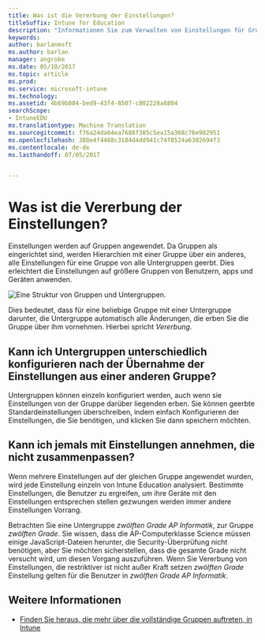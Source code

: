 ```yaml
---
title: Was ist die Vererbung der Einstellungen?
titleSuffix: Intune for Education
description: "Informationen Sie zum Verwalten von Einstellungen für Gruppen von Geräten mit Intune Education."
keywords: 
author: barlanmsft
ms.author: barlan
manager: angrobe
ms.date: 05/10/2017
ms.topic: article
ms.prod: 
ms.service: microsoft-intune
ms.technology: 
ms.assetid: 4b69b884-bed9-43f4-8507-c802228a8804
searchScope:
- IntuneEDU
ms.translationtype: Machine Translation
ms.sourcegitcommit: f76a24da64ea7688f385c5ea15a368c76e982951
ms.openlocfilehash: 388e4f4468c3184d4dd941c74f8524a6302694f3
ms.contentlocale: de-de
ms.lasthandoff: 07/05/2017


---
```


# <a name="what-is-settings-inheritance"></a>Was ist die Vererbung der Einstellungen?

Einstellungen werden auf Gruppen angewendet. Da Gruppen als eingerichtet sind, werden Hierarchien mit einer Gruppe über ein anderes, alle Einstellungen für eine Gruppe von alle Untergruppen geerbt. Dies erleichtert die Einstellungen auf größere Gruppen von Benutzern, apps und Geräten anwenden.

  ![Eine Struktur von Gruppen und Untergruppen.](./media/groups-002-inheritance.png)

Dies bedeutet, dass für eine beliebige Gruppe mit einer Untergruppe darunter, die Untergruppe automatisch alle Änderungen, die erben Sie die Gruppe über ihm vornehmen. Hierbei spricht _Vererbung_.

## <a name="can-i-configure-subgroups-differently-after-inheriting-settings-from-another-group"></a>Kann ich Untergruppen unterschiedlich konfigurieren nach der Übernahme der Einstellungen aus einer anderen Gruppe?

Untergruppen können einzeln konfiguriert werden, auch wenn sie Einstellungen von der Gruppe darüber liegenden erben. Sie können geerbte Standardeinstellungen überschreiben, indem einfach Konfigurieren der Einstellungen, die Sie benötigen, und klicken Sie dann speichern möchten.

## <a name="can-i-ever-end-up-with-settings-that-do-not-work-together"></a>Kann ich jemals mit Einstellungen annehmen, die nicht zusammenpassen?

Wenn mehrere Einstellungen auf der gleichen Gruppe angewendet wurden, wird jede Einstellung einzeln von Intune Education analysiert. Bestimmte Einstellungen, die Benutzer zu ergreifen, um ihre Geräte mit den Einstellungen entsprechen stellen gezwungen werden immer andere Einstellungen Vorrang.

Betrachten Sie eine Untergruppe *zwölften Grade AP Informatik*, zur Gruppe *zwölften Grade*. Sie wissen, dass die AP-Computerklasse Science müssen einige JavaScript-Dateien herunter, die Security-Überprüfung nicht benötigen, aber Sie möchten sicherstellen, dass die gesamte Grade nicht versucht wird, um diesen Vorgang auszuführen. Wenn Sie Vererbung von Einstellungen, die restriktiver ist nicht außer Kraft setzen *zwölften Grade* Einstellung gelten für die Benutzer in *zwölften Grade AP Informatik*.

## <a name="find-out-more"></a>Weitere Informationen

  - [Finden Sie heraus, die mehr über die vollständige Gruppen auftreten, in Intune](https://docs.microsoft.com/intune/deploy-use/use-groups-to-manage-users-and-devices-with-microsoft-intune)

